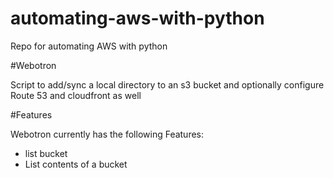# automating-aws-with-python
Repo for automating AWS with python

#Webotron

Script to add/sync a local directory to an s3 bucket and optionally configure Route 53 and cloudfront as well

#Features

Webotron currently has the following Features:

- list bucket
- List contents of a bucket
